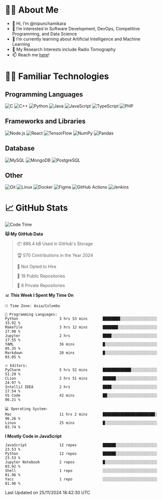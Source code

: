 # 🙋‍♂️ About Me
- 👋 Hi, I’m @nipunchamikara
- 👀 I’m interested in Software Development, DevOps, Competitive Programming, and Data Science
- 🌱 I’m currently learning about Artificial Intelligence and Machine Learning
- 📜 My Research Interests include Radio Tomography
- 📫 Reach me [here](mailto:nipunchamikara@yahoo.com)!

# 👨‍💻 Familiar Technologies

## Programming Languages
![C](https://img.icons8.com/color/48/000000/c-programming.png "C")
![C++](https://img.icons8.com/color/48/000000/c-plus-plus-logo.png "C++")
![Python](https://img.icons8.com/color/48/000000/python.png "Python")
![Java](https://img.icons8.com/color/48/000000/java-coffee-cup-logo.png "Java")
![JavaScript](https://img.icons8.com/color/48/000000/javascript.png "JavaScript")
![TypeScript](https://img.icons8.com/color/48/000000/typescript.png "TypeScript")
![PHP](https://img.icons8.com/officel/48/000000/php-logo.png "PHP")

## Frameworks and Libraries
![Node.js](https://img.icons8.com/color/48/000000/nodejs.png "Node.js")
![React](https://img.icons8.com/officel/48/000000/react.png "React")
![TensorFlow](https://img.icons8.com/color/48/000000/tensorflow.png "TensorFlow")
![NumPy](https://img.icons8.com/color/48/000000/numpy.png "NumPy")
![Pandas](https://img.icons8.com/color/48/000000/pandas.png "Pandas")

## Database
![MySQL](https://img.icons8.com/color/48/000000/mysql-logo.png "MySQL")
![MongoDB](https://img.icons8.com/color/48/000000/mongodb.png "MongoDB")
![PostgreSQL](https://img.icons8.com/color/48/000000/postgreesql.png "PostgreSQL")

## Other
![Git](https://img.icons8.com/color/48/000000/git.png "Git")
![Linux](https://img.icons8.com/color/48/000000/linux.png "Linux")
![Docker](https://img.icons8.com/color/48/000000/docker.png "Docker")
![Figma](https://img.icons8.com/color/48/000000/figma.png "Figma")
![GitHub Actions](https://img.icons8.com/color/48/000000/github.png "GitHub Actions")
![Jenkins](https://img.icons8.com/color/48/000000/jenkins.png "Jenkins")

# 📈 GitHub Stats

<!--START_SECTION:waka-->
![Code Time](http://img.shields.io/badge/Code%20Time-1%2C082%20hrs%2029%20mins-blue)

**🐱 My GitHub Data** 

> 📦 886.4 kB Used in GitHub's Storage 
 > 
> 🏆 570 Contributions in the Year 2024
 > 
> 🚫 Not Opted to Hire
 > 
> 📜 19 Public Repositories 
 > 
> 🔑 8 Private Repositories 
 > 
📊 **This Week I Spent My Time On** 

```text
🕑︎ Time Zone: Asia/Colombo

💬 Programming Languages: 
Python                   3 hrs 53 mins       ████████░░░░░░░░░░░░░░░░░   33.92 % 
Makefile                 3 hrs 12 mins       ███████░░░░░░░░░░░░░░░░░░   27.98 % 
Jupyter                  2 hrs               ████░░░░░░░░░░░░░░░░░░░░░   17.55 % 
YAML                     36 mins             █░░░░░░░░░░░░░░░░░░░░░░░░   05.35 % 
Markdown                 20 mins             █░░░░░░░░░░░░░░░░░░░░░░░░   03.05 % 

🔥 Editors: 
PyCharm                  5 hrs 52 mins       █████████████░░░░░░░░░░░░   51.29 % 
CLion                    2 hrs 51 mins       ██████░░░░░░░░░░░░░░░░░░░   24.97 % 
IntelliJ IDEA            2 hrs               ████░░░░░░░░░░░░░░░░░░░░░   17.54 % 
VS Code                  42 mins             ██░░░░░░░░░░░░░░░░░░░░░░░   06.21 % 

💻 Operating System: 
Mac                      11 hrs 2 mins       ████████████████████████░   96.26 % 
Linux                    25 mins             █░░░░░░░░░░░░░░░░░░░░░░░░   03.74 % 
```

**I Mostly Code in JavaScript** 

```text
JavaScript               12 repos            ██████░░░░░░░░░░░░░░░░░░░   23.53 % 
Python                   12 repos            ██████░░░░░░░░░░░░░░░░░░░   23.53 % 
Jupyter Notebook         2 repos             █░░░░░░░░░░░░░░░░░░░░░░░░   03.92 % 
Shell                    1 repo              ░░░░░░░░░░░░░░░░░░░░░░░░░   01.96 % 
Yacc                     1 repo              ░░░░░░░░░░░░░░░░░░░░░░░░░   01.96 % 
```




 Last Updated on 25/11/2024 18:42:30 UTC
<!--END_SECTION:waka-->

